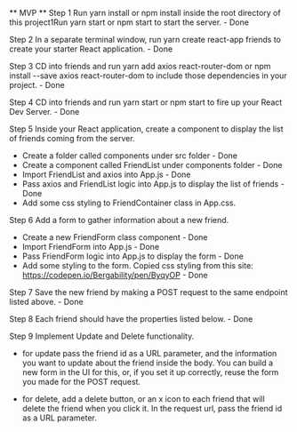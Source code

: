 ** MVP **
Step 1
Run yarn install or npm install inside the root directory of this project1Run yarn start or npm start to start the server. - Done

Step 2
In a separate terminal window, run yarn create react-app friends to create your starter React application. - Done

Step 3 
CD into friends and run yarn add axios react-router-dom or npm install --save axios react-router-dom to include those dependencies in your project. - Done

Step 4
CD into friends and run yarn start or npm start to fire up your React Dev Server. - Done

Step 5
Inside your React application, create a component to display the list of friends coming from the server.
- Create a folder called components under src folder - Done
- Create a component called FriendList under components folder - Done
- Import FriendList and axios into App.js - Done
- Pass axios and FriendList logic into App.js to display the list of friends - Done
- Add some css styling to FriendContainer class in App.css. 

Step 6
Add a form to gather information about a new friend.
- Create a new FriendForm class component - Done
- Import FriendForm into App.js - Done
- Pass FriendForm logic into App.js to display the form - Done
- Add some styling to the form. Copied css styling from this site: https://codepen.io/Bergability/pen/ByqyOP - Done

Step 7
Save the new friend by making a POST request to the same endpoint listed above. - Done

Step 8
Each friend should have the properties listed below. - Done

Step 9
Implement Update and Delete functionality.
- for update pass the friend id as a URL parameter, and the information you want to update about the friend inside the body. You can build a new form in the UI for this, or, if you set it up correctly, reuse the form you made for the POST request.

- for delete, add a delete button, or an x icon to each friend that will delete the friend when you click it. In the request url, pass the friend id as a URL parameter.



